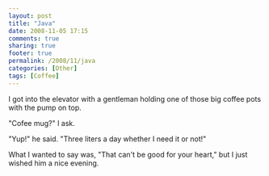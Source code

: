 ```yaml
---
layout: post
title: "Java"
date: 2008-11-05 17:15
comments: true
sharing: true
footer: true
permalink: /2008/11/java
categories: [Other]
tags: [Coffee]
---
```

I got into the elevator with a gentleman holding one of those big coffee pots with the pump on top. 

"Cofee mug?" I ask. 

"Yup!" he said. "Three liters a day whether I need it or not!"

What I wanted to say was, "That can't be good for your heart," but I just wished him a nice evening. 